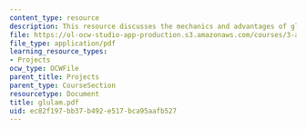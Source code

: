 ```yaml
---
content_type: resource
description: This resource discusses the mechanics and advantages of glulam wood.
file: https://ol-ocw-studio-app-production.s3.amazonaws.com/courses/3-a26-freshman-seminar-the-nature-of-engineering-fall-2005/ec82f197bb37b492e517bca95aafb527_glulam.pdf
file_type: application/pdf
learning_resource_types:
- Projects
ocw_type: OCWFile
parent_title: Projects
parent_type: CourseSection
resourcetype: Document
title: glulam.pdf
uid: ec82f197-bb37-b492-e517-bca95aafb527
---
```

